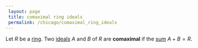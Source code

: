 ```yaml
---
 layout: page
 title: comaximal ring ideals
 permalink: /chicago/comaximal_ring_ideals
---
```

Let $R$ be a [ring](https://mathgloss.github.io/MathGloss/chicago/ring). Two [ideals](https://mathgloss.github.io/MathGloss/chicago/ring_ideal) $A$ and $B$ of $R$ are **comaximal** if the [sum](https://mathgloss.github.io/MathGloss/chicago/sum_of_ring_ideals) $A+B=R$.